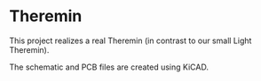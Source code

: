 Theremin
========

This project realizes a real Theremin (in contrast to our small Light Theremin).

The schematic and PCB files are created using KiCAD. 
